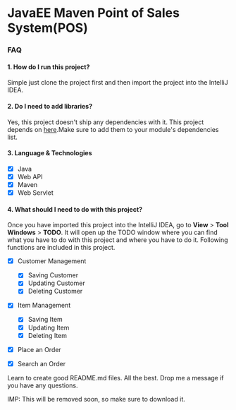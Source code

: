 # JavaEE Maven Point of Sales System(POS)

### FAQ

#### 1. How do I run this project?

Simple just clone the project first and then import the project into the IntelliJ IDEA.

#### 2. Do I need to add libraries?

Yes, this project doesn't ship any dependencies with it. 
This project depends on [here](pom.xml).Make sure to add them  to your module's dependencies list.  

#### 3. Language & Technologies

- [x] Java
- [x] Web API
- [x] Maven
- [x] Web Servlet 

#### 4. What should I need to do with this project?
 
Once you have imported this project into the IntelliJ IDEA, 
go to **View** > **Tool Windows** > **TODO**. It will open up the TODO window where you can find what you have to do with this project and where you have to do it.
Following functions are included in this project.
- [x] Customer Management
  - [x] Saving Customer
  - [x] Updating Customer
  - [x] Deleting Customer
  
- [x] Item Management
  - [x] Saving Item
  - [x] Updating Item
  - [x] Deleting Item

- [x] Place an Order

- [x] Search an Order
 
Learn to create good README.md files. All the best. Drop me a message if you have any questions.
 
IMP: This will be removed soon, so make sure to download it.
